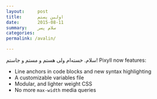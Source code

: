 ```yaml
---
layout:     post
title:      اولین پستم
date:       2015-08-11
summary:    سلام پسر
categories:  
permalink: /avalin/

---
```


سلام.
خسته‌ام ولی هستم و مستم و جاستم!
Pixyll now features:

* Line anchors in code blocks and new syntax highlighting
* A customizable variables file
* Modular, and lighter weight CSS
* No more `max-width` media queries
